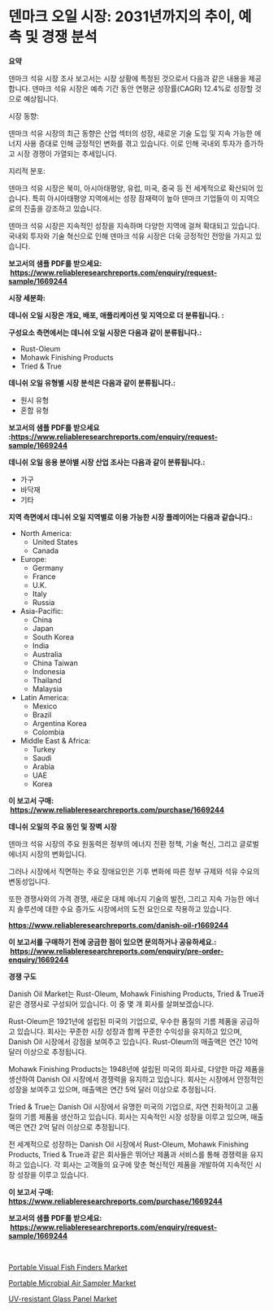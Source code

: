 <p><h1>덴마크 오일 시장: 2031년까지의 추이, 예측 및 경쟁 분석</h1></p><p><strong>요약</strong></p>
<p><p>덴마크 석유 시장 조사 보고서는 시장 상황에 특정된 것으로서 다음과 같은 내용을 제공합니다. 덴마크 석유 시장은 예측 기간 동안 연평균 성장률(CAGR) 12.4%로 성장할 것으로 예상됩니다.</p><p>시장 동향:</p><p>덴마크 석유 시장의 최근 동향은 산업 섹터의 성장, 새로운 기술 도입 및 지속 가능한 에너지 사용 증대로 인해 긍정적인 변화를 겪고 있습니다. 이로 인해 국내외 투자가 증가하고 시장 경쟁이 가열되는 추세입니다.</p><p>지리적 분포:</p><p>덴마크 석유 시장은 북미, 아시아태평양, 유럽, 미국, 중국 등 전 세계적으로 확산되어 있습니다. 특히 아시아태평양 지역에서는 성장 잠재력이 높아 덴마크 기업들이 이 지역으로의 진출을 강조하고 있습니다.</p><p>덴마크 석유 시장은 지속적인 성장을 지속하며 다양한 지역에 걸쳐 확대되고 있습니다. 국내외 투자와 기술 혁신으로 인해 덴마크 석유 시장은 더욱 긍정적인 전망을 가지고 있습니다.</p></p>
<p><strong>보고서의 샘플 PDF를 받으세요: &nbsp;<a href="https://www.reliableresearchreports.com/enquiry/request-sample/1669244">https://www.reliableresearchreports.com/enquiry/request-sample/1669244</a></strong></p>
<p><strong>시장 세분화:</strong></p>
<p><strong> 데니쉬 오일 시장은 개요, 배포, 애플리케이션 및 지역으로 더 분류됩니다. :</strong></p>
<p><strong>구성요소 측면에서는 데니쉬 오일 시장은 다음과 같이 분류됩니다.:</strong></p>
<p><ul><li>Rust-Oleum</li><li>Mohawk Finishing Products</li><li>Tried & True</li></ul></p>
<p><strong> 데니쉬 오일 유형별 시장 분석은 다음과 같이 분류됩니다.:</strong></p>
<p><ul><li>원시 유형</li><li>혼합 유형</li></ul></p>
<p><strong>보고서의 샘플 PDF를 받으세요 :<a href="https://www.reliableresearchreports.com/enquiry/request-sample/1669244">https://www.reliableresearchreports.com/enquiry/request-sample/1669244</a></strong></p>
<p><strong> 데니쉬 오일 응용 분야별 시장 산업 조사는 다음과 같이 분류됩니다.:</strong></p>
<p><ul><li>가구</li><li>바닥재</li><li>기타</li></ul></p>
<p><strong>지역 측면에서 데니쉬 오일 지역별로 이용 가능한 시장 플레이어는 다음과 같습니다.:</strong></p>
<p><ul>
    <li>
        North America:
        <ul>
            <li>United States</li>
            <li>Canada</li>
        </ul>
    </li>
    <li>
        Europe:
        <ul>
            <li>Germany</li>
            <li>France</li>
            <li>U.K.</li>
            <li>Italy</li>
            <li>Russia</li>
        </ul>
    </li>
    <li>
        Asia-Pacific:
        <ul>
            <li>China</li>
            <li>Japan</li>
            <li>South Korea</li>
            <li>India</li>
            <li>Australia</li>
            <li>China Taiwan</li>
            <li>Indonesia</li>
            <li>Thailand</li>
            <li>Malaysia</li>
        </ul>
    </li>
    <li>
        Latin America:
        <ul>
            <li>Mexico</li>
            <li>Brazil</li>
            <li>Argentina Korea</li>
            <li>Colombia</li>
        </ul>
    </li>
    <li>
        Middle East & Africa:
        <ul>
            <li>Turkey</li>
            <li>Saudi</li>
            <li>Arabia</li>
            <li>UAE</li>
            <li>Korea</li>
        </ul>
    </li>
    </ul></p>
<p><strong>이 보고서 구매: &nbsp;<a href="https://www.reliableresearchreports.com/purchase/1669244">https://www.reliableresearchreports.com/purchase/1669244</a></strong></p>
<p><strong>데니쉬 오일의 주요 동인 및 장벽 시장</strong></p>
<p><p>덴마크 석유 시장의 주요 원동력은 정부의 에너지 전환 정책, 기술 혁신, 그리고 글로벌 에너지 시장의 변화입니다. </p><p>그러나 시장에서 직면하는 주요 장애요인은 기후 변화에 따른 정부 규제와 석유 수요의 변동성입니다. </p><p>또한 경쟁사와의 가격 경쟁, 새로운 대체 에너지 기술의 발전, 그리고 지속 가능한 에너지 솔루션에 대한 수요 증가도 시장에서의 도전 요인으로 작용하고 있습니다.</p></p>
<p><strong><a href="https://www.reliableresearchreports.com/danish-oil-r1669244">https://www.reliableresearchreports.com/danish-oil-r1669244</a></strong></p>
<p><strong>이 보고서를 구매하기 전에 궁금한 점이 있으면 문의하거나 공유하세요.: &nbsp;<a href="https://www.reliableresearchreports.com/enquiry/pre-order-enquiry/1669244">https://www.reliableresearchreports.com/enquiry/pre-order-enquiry/1669244</a></strong></p>
<p><strong>경쟁 구도</strong></p>
<p><p>Danish Oil Market는 Rust-Oleum, Mohawk Finishing Products, Tried & True과 같은 경쟁사로 구성되어 있습니다. 이 중 몇 개 회사를 살펴보겠습니다.</p><p>Rust-Oleum은 1921년에 설립된 미국의 기업으로, 우수한 품질의 기름 제품을 공급하고 있습니다. 회사는 꾸준한 시장 성장과 함께 꾸준한 수익성을 유지하고 있으며, Danish Oil 시장에서 강점을 보여주고 있습니다. Rust-Oleum의 매출액은 연간 10억 달러 이상으로 추정됩니다.</p><p>Mohawk Finishing Products는 1948년에 설립된 미국의 회사로, 다양한 마감 제품을 생산하여 Danish Oil 시장에서 경쟁력을 유지하고 있습니다. 회사는 시장에서 안정적인 성장을 보여주고 있으며, 매출액은 연간 5억 달러 이상으로 추정됩니다.</p><p>Tried & True는 Danish Oil 시장에서 유명한 미국의 기업으로, 자연 친화적이고 고품질의 기름 제품을 생산하고 있습니다. 회사는 지속적인 시장 성장을 이루고 있으며, 매출액은 연간 2억 달러 이상으로 추정됩니다.</p><p>전 세계적으로 성장하는 Danish Oil 시장에서 Rust-Oleum, Mohawk Finishing Products, Tried & True과 같은 회사들은 뛰어난 제품과 서비스를 통해 경쟁력을 유지하고 있습니다. 각 회사는 고객들의 요구에 맞춘 혁신적인 제품을 개발하여 지속적인 시장 성장을 이루고 있습니다.</p></p>
<p><strong>이 보고서 구매: &nbsp; <a href="https://www.reliableresearchreports.com/purchase/1669244">https://www.reliableresearchreports.com/purchase/1669244</a></strong></p>
<p><strong>보고서의 샘플 PDF를 받으세요: &nbsp;<a href="https://www.reliableresearchreports.com/enquiry/request-sample/1669244">https://www.reliableresearchreports.com/enquiry/request-sample/1669244</a></strong><strong></strong></p>
<p>&nbsp;</p>
<p><p><a href="https://www.linkedin.com/pulse/portable-visual-fish-finders-market-comprehensive-report-aeque?trackingId=4r7gSwqt6vBNxwtOFiAz2g%3D%3D">Portable Visual Fish Finders Market</a></p><p><a href="https://www.linkedin.com/pulse/global-portable-microbial-air-sampler-market-size-trends-6a9je?trackingId=4C3Tov%2BzdfjEBkaS46LK3g%3D%3D">Portable Microbial Air Sampler Market</a></p><p><a href="https://www.linkedin.com/pulse/insights-uv-resistant-glass-panel-market-size-analysing-hv4ue?trackingId=%2BAH4UEd%2F0RW1K006V14igw%3D%3D">UV-resistant Glass Panel Market</a></p></p>
